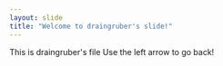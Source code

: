 ```yaml
---
layout: slide
title: "Welcome to draingruber's slide!"
---
```

This is draingruber's file
Use the left arrow to go back!